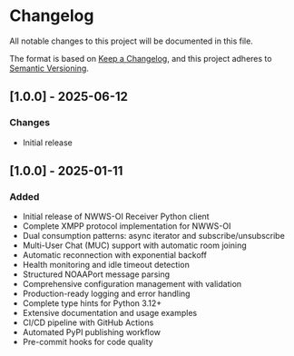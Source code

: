 # Changelog

All notable changes to this project will be documented in this file.

The format is based on [Keep a Changelog](https://keepachangelog.com/en/1.0.0/),
and this project adheres to [Semantic Versioning](https://semver.org/spec/v2.0.0.html).


## [1.0.0] - 2025-06-12

### Changes

- Initial release
## [1.0.0] - 2025-01-11

### Added
- Initial release of NWWS-OI Receiver Python client
- Complete XMPP protocol implementation for NWWS-OI
- Dual consumption patterns: async iterator and subscribe/unsubscribe
- Multi-User Chat (MUC) support with automatic room joining
- Automatic reconnection with exponential backoff
- Health monitoring and idle timeout detection
- Structured NOAAPort message parsing
- Comprehensive configuration management with validation
- Production-ready logging and error handling
- Complete type hints for Python 3.12+
- Extensive documentation and usage examples
- CI/CD pipeline with GitHub Actions
- Automated PyPI publishing workflow
- Pre-commit hooks for code quality
